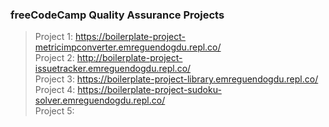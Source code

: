 ### freeCodeCamp Quality Assurance Projects

> Project 1: https://boilerplate-project-metricimpconverter.emreguendogdu.repl.co/ <br/>
> Project 2: http://boilerplate-project-issuetracker.emreguendogdu.repl.co/ <br />
> Project 3: https://boilerplate-project-library.emreguendogdu.repl.co/ <br/>
> Project 4: https://boilerplate-project-sudoku-solver.emreguendogdu.repl.co/ <br/>
> Project 5: 
